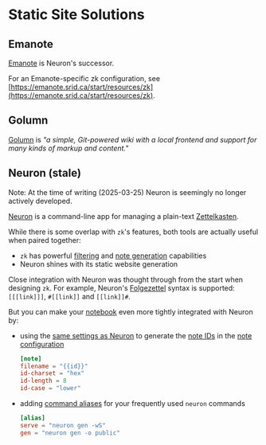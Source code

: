 # Static Site Solutions

## Emanote

[Emanote](https://github.com/srid/emanote) is Neuron's successor.

For an Emanote-specific zk configuration, see
[https://emanote.srid.ca/start/resources/zk](https://emanote.srid.ca/start/resources/zk).

## Golumn

[Golumn](https://github.com/gollum/gollum) is _"a simple, Git-powered wiki with
a local frontend and support for many kinds of markup and content."_

## Neuron (stale)

Note: At the time of writing (2025-03-25) Neuron is seemingly no longer actively
developed.

[Neuron](https://neuron.zettel.page/) is a command-line app for managing a
plain-text [Zettelkasten](https://zettelkasten.de/introduction/).

While there is some overlap with `zk`'s features, both tools are actually useful
when paired together:

- `zk` has powerful [filtering](../notes/note-filtering.md) and
  [note generation](../notes/note-creation.md) capabilities
- Neuron shines with its static website generation

Close integration with Neuron was thought through from the start when designing
`zk`. For example, Neuron's
[Folgezettel](https://neuron.zettel.page/folgezettel.html) syntax is supported:
`[[[link]]]`, `#[[link]]` and `[[link]]#`.

<!-- TODO: They automatically add a `from` or `to` link relation when used. -->

But you can make your [notebook](../notes/notebook.md) even more tightly
integrated with Neuron by:

- using the [same settings as Neuron](https://neuron.zettel.page/id.html) to
  generate the [note IDs](../notes/note-id.md) in the
  [note configuration](../config/config-note.md)
  ```toml
  [note]
  filename = "{{id}}"
  id-charset = "hex"
  id-length = 8
  id-case = "lower"
  ```
- adding [command aliases](../config/config-alias.md) for your frequently used
  `neuron` commands
  ```toml
  [alias]
  serve = "neuron gen -wS"
  gen = "neuron gen -o public"
  ```
